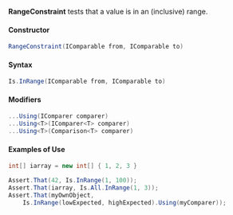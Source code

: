 **RangeConstraint** tests that a value is in an (inclusive) range.

#### Constructor

```C#
RangeConstraint(IComparable from, IComparable to)
```

#### Syntax

```C#
Is.InRange(IComparable from, IComparable to)
```

#### Modifiers

```C#
...Using(IComparer comparer)
...Using<T>(IComparer<T> comparer)
...Using<T>(Comparison<T> comparer)
```

#### Examples of Use

```C#
int[] iarray = new int[] { 1, 2, 3 }

Assert.That(42, Is.InRange(1, 100));
Assert.That(iarray, Is.All.InRange(1, 3));
Assert.That(myOwnObject, 
    Is.InRange(lowExpected, highExpected).Using(myComparer));
```
